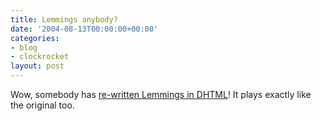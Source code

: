 ```yaml
---
title: Lemmings anybody?
date: '2004-08-13T00:00:00+00:00'
categories:
- blog
- clockrocket
layout: post
---
```


Wow, somebody has <a href="http://snesorama.net/flash/lemmings/index.html">re-written Lemmings in DHTML</a>!  It plays exactly like the original too.




